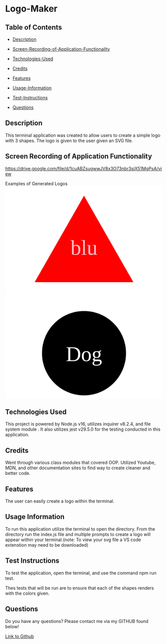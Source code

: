 # Logo-Maker


## Table of Contents

 * [Description](#description)

 * [Screen-Recording-of-Application-Functionality](#screen-recording-of-application-functionality)

 * [Technologies-Used](#technologies-used)

 * [Credits](#credits)

 * [Features](#features)

 * [Usage-Information](#usage-information)

 * [Test-Instructions](#test-instructions)

 * [Questions](#questions)

## Description

This terminal application was created to allow users to create a simple logo with 3 shapes. The logo is given to the user given an SVG file. 

## Screen Recording of Application Functionality

https://drive.google.com/file/d/1cuABZsugwwJV8x3O73nbr3sjX51MgPsA/view

Examples of Generated Logos
![Example-Logo1](/Examples/exampleSVG1.svg)
![Example-Logo2](/Examples/exampleSVG2.svg)


## Technologies Used

This project is powered by Node.js v16, utilizes inquirer v8.2.4, and file system module . It also utilizes jest v29.5.0 for the testing conducted in this application. 


## Credits

Went through various class modules that covered OOP. Utilized Youtube, MDN, and other documentation sites to find way to create cleaner and better code. 

## Features

The user can easily create a logo within the terminal.

## Usage Information

To run this application utilize the terminal to open the directory. From the directory run the index.js file and multiple prompts to create a logo will appear within your terminal.(note: To view your svg file a VS code extenstion may need to be downloaded)



## Test Instructions

To test the application, open the terminal, and use the command npm run test.

Thes tests that will be run are to ensure that each of the shapes renders with the colors given.

## Questions

Do you have any questions? Please contact me via my GITHUB found below! 

[Link to Github](https://github.com/drozzy11)


